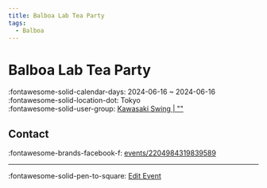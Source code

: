 ```yaml
---
title: Balboa Lab Tea Party
tags:
  - Balboa
---
```


# Balboa Lab Tea Party 

:fontawesome-solid-calendar-days: 2024-06-16 ~ 2024-06-16  
:fontawesome-solid-location-dot: Tokyo  
:fontawesome-solid-user-group: [Kawasaki Swing | ""](https://swing.kids/ja_JP/kawasaki-swing)  


## Contact

:fontawesome-brands-facebook-f: [events/2204984319839589](https://www.facebook.com/events/2204984319839589)  

---

:fontawesome-solid-pen-to-square: [Edit Event](https://github.com/swingdance/events/issues/new?assignees=&labels=update+event&projects=&template=03-update_entity.yml&title=Update%20Event%3A%20ja_JP%20%E2%80%A2%20Balboa%20Lab%20Tea%20Party&region=ja_JP&year=2024&id=balboa-lab-tea-party&name=Balboa%20Lab%20Tea%20Party&org_id=kawasaki-swing)
